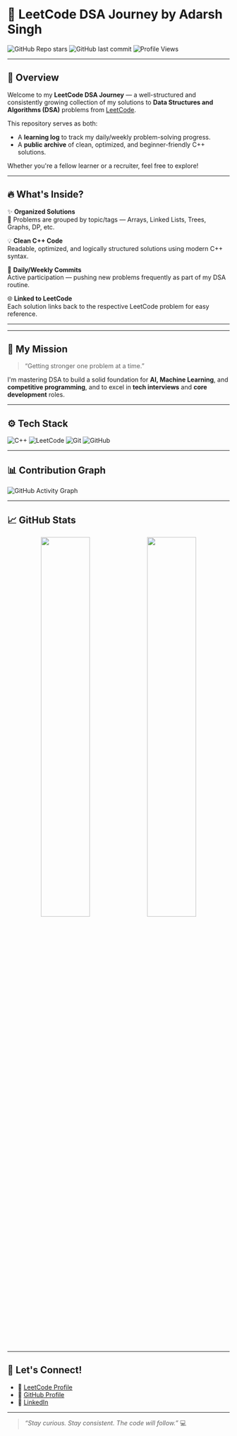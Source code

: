 # 🚀 LeetCode DSA Journey by Adarsh Singh

![GitHub Repo stars](https://img.shields.io/github/stars/Adarsh-Kumar6534/dsa_leetcode?style=for-the-badge)
![GitHub last commit](https://img.shields.io/github/last-commit/Adarsh-Kumar6534/dsa_leetcode?color=brightgreen&style=for-the-badge)
![Profile Views](https://komarev.com/ghpvc/?username=Adarsh-Kumar6534&label=Views&style=for-the-badge&color=blue)

---

## 🌟 Overview

Welcome to my **LeetCode DSA Journey** — a well-structured and consistently growing collection of my solutions to **Data Structures and Algorithms (DSA)** problems from [LeetCode](https://leetcode.com/adarsh65/).

This repository serves as both:
- A **learning log** to track my daily/weekly problem-solving progress.
- A **public archive** of clean, optimized, and beginner-friendly C++ solutions.

Whether you're a fellow learner or a recruiter, feel free to explore!

---

## 🔥 What's Inside?

✨ **Organized Solutions**  
📌 Problems are grouped by topic/tags — Arrays, Linked Lists, Trees, Graphs, DP, etc.

💡 **Clean C++ Code**  
Readable, optimized, and logically structured solutions using modern C++ syntax.

📝 **Daily/Weekly Commits**  
Active participation — pushing new problems frequently as part of my DSA routine.

🌐 **Linked to LeetCode**  
Each solution links back to the respective LeetCode problem for easy reference.

---


---

## 💪 My Mission

> “Getting stronger one problem at a time.”

I'm mastering DSA to build a solid foundation for **AI, Machine Learning**, and **competitive programming**, and to excel in **tech interviews** and **core development** roles.

---

## ⚙️ Tech Stack

![C++](https://img.shields.io/badge/C%2B%2B-00599C?style=for-the-badge&logo=c%2B%2B&logoColor=white)
![LeetCode](https://img.shields.io/badge/LeetCode-FFA116?style=for-the-badge&logo=LeetCode&logoColor=white)
![Git](https://img.shields.io/badge/Git-F05032?style=for-the-badge&logo=git&logoColor=white)
![GitHub](https://img.shields.io/badge/GitHub-000000?style=for-the-badge&logo=github&logoColor=white)

---

## 📊 Contribution Graph

![GitHub Activity Graph](https://github-readme-activity-graph.vercel.app/graph?username=Adarsh-Kumar6534&theme=github-compact)

---

## 📈 GitHub Stats

<p align="center">
  <img src="https://github-readme-stats.vercel.app/api?username=Adarsh-Kumar6534&show_icons=true&theme=tokyonight" width="47%" />
  <img src="https://github-readme-streak-stats.herokuapp.com/?user=Adarsh-Kumar6534&theme=tokyonight" width="47%" />
</p>

---

## 🤝 Let's Connect!

- 📍 [LeetCode Profile](https://leetcode.com/adarsh65)
- 🔗 [GitHub Profile](https://github.com/Adarsh-Kumar6534)
- 💼 [LinkedIn](https://linkedin.com/in/adarsh65)

---

> _“Stay curious. Stay consistent. The code will follow.”_ 💻


